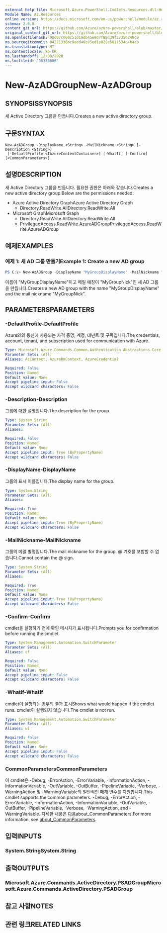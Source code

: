 ```yaml
---
external help file: Microsoft.Azure.PowerShell.Cmdlets.Resources.dll-Help.xml
Module Name: Az.Resources
online version: https://docs.microsoft.com/en-us/powershell/module/az.resources/new-azadgroup
schema: 2.0.0
content_git_url: https://github.com/Azure/azure-powershell/blob/master/src/Resources/Resources/help/New-AzADGroup.md
original_content_git_url: https://github.com/Azure/azure-powershell/blob/master/src/Resources/Resources/help/New-AzADGroup.md
ms.openlocfilehash: 98d87c060c51d19db45e907f88d39f27350248c9
ms.sourcegitcommit: 04221336bc9eed46c05ed1e828a6811534d4b4ab
ms.translationtype: MT
ms.contentlocale: ko-KR
ms.lasthandoff: 12/08/2020
ms.locfileid: "98358086"
---
```

# <span data-ttu-id="2895b-101">New-AzADGroup</span><span class="sxs-lookup"><span data-stu-id="2895b-101">New-AzADGroup</span></span>

## <span data-ttu-id="2895b-102">SYNOPSIS</span><span class="sxs-lookup"><span data-stu-id="2895b-102">SYNOPSIS</span></span>
<span data-ttu-id="2895b-103">새 Active Directory 그룹을 만듭니다.</span><span class="sxs-lookup"><span data-stu-id="2895b-103">Creates a new active directory group.</span></span>

## <span data-ttu-id="2895b-104">구문</span><span class="sxs-lookup"><span data-stu-id="2895b-104">SYNTAX</span></span>

```
New-AzADGroup -DisplayName <String> -MailNickname <String> [-Description <String>]
 [-DefaultProfile <IAzureContextContainer>] [-WhatIf] [-Confirm] [<CommonParameters>]
```

## <span data-ttu-id="2895b-105">설명</span><span class="sxs-lookup"><span data-stu-id="2895b-105">DESCRIPTION</span></span>
<span data-ttu-id="2895b-106">새 Active Directory 그룹을 만듭니다. 필요한 권한은 아래와 같습니다.</span><span class="sxs-lookup"><span data-stu-id="2895b-106">Creates a new active directory group.Below are the permissions needed:</span></span>

- <span data-ttu-id="2895b-107">Azure Active Directory Graph</span><span class="sxs-lookup"><span data-stu-id="2895b-107">Azure Active Directory Graph</span></span>
  - <span data-ttu-id="2895b-108">Directory.ReadWrite.All</span><span class="sxs-lookup"><span data-stu-id="2895b-108">Directory.ReadWrite.All</span></span>
- <span data-ttu-id="2895b-109">Microsoft Graph</span><span class="sxs-lookup"><span data-stu-id="2895b-109">Microsoft Graph</span></span>
  - <span data-ttu-id="2895b-110">Directory.ReadWrite.All</span><span class="sxs-lookup"><span data-stu-id="2895b-110">Directory.ReadWrite.All</span></span>
  - <span data-ttu-id="2895b-111">PrivilegedAccess.ReadWrite.AzureADGroup</span><span class="sxs-lookup"><span data-stu-id="2895b-111">PrivilegedAccess.ReadWrite.AzureADGroup</span></span>

## <span data-ttu-id="2895b-112">예제</span><span class="sxs-lookup"><span data-stu-id="2895b-112">EXAMPLES</span></span>

### <span data-ttu-id="2895b-113">예제 1: 새 AD 그룹 만들기</span><span class="sxs-lookup"><span data-stu-id="2895b-113">Example 1: Create a new AD group</span></span>

```powershell
PS C:\> New-AzADGroup -DisplayName "MyGroupDisplayName" -MailNickname "MyGroupNick"
```

<span data-ttu-id="2895b-114">이름이 "MyGroupDisplayName"이고 메일 애칭이 "MyGroupNick"인 새 AD 그룹을 만듭니다.</span><span class="sxs-lookup"><span data-stu-id="2895b-114">Creates a new AD group with the name "MyGroupDisplayName" and the mail nickname "MyGroupNick".</span></span>

## <span data-ttu-id="2895b-115">PARAMETERS</span><span class="sxs-lookup"><span data-stu-id="2895b-115">PARAMETERS</span></span>

### <span data-ttu-id="2895b-116">-DefaultProfile</span><span class="sxs-lookup"><span data-stu-id="2895b-116">-DefaultProfile</span></span>
<span data-ttu-id="2895b-117">Azure와의 통신에 사용되는 자격 증명, 계정, 테넌트 및 구독입니다.</span><span class="sxs-lookup"><span data-stu-id="2895b-117">The credentials, account, tenant, and subscription used for communication with Azure.</span></span>

```yaml
Type: Microsoft.Azure.Commands.Common.Authentication.Abstractions.Core.IAzureContextContainer
Parameter Sets: (All)
Aliases: AzContext, AzureRmContext, AzureCredential

Required: False
Position: Named
Default value: None
Accept pipeline input: False
Accept wildcard characters: False
```

### <span data-ttu-id="2895b-118">-Description</span><span class="sxs-lookup"><span data-stu-id="2895b-118">-Description</span></span>
<span data-ttu-id="2895b-119">그룹에 대한 설명입니다.</span><span class="sxs-lookup"><span data-stu-id="2895b-119">The description for the group.</span></span>

```yaml
Type: System.String
Parameter Sets: (All)
Aliases:

Required: False
Position: Named
Default value: None
Accept pipeline input: True (ByPropertyName)
Accept wildcard characters: False
```

### <span data-ttu-id="2895b-120">-DisplayName</span><span class="sxs-lookup"><span data-stu-id="2895b-120">-DisplayName</span></span>
<span data-ttu-id="2895b-121">그룹의 표시 이름입니다.</span><span class="sxs-lookup"><span data-stu-id="2895b-121">The display name for the group.</span></span>

```yaml
Type: System.String
Parameter Sets: (All)
Aliases:

Required: True
Position: Named
Default value: None
Accept pipeline input: True (ByPropertyName)
Accept wildcard characters: False
```

### <span data-ttu-id="2895b-122">-MailNickname</span><span class="sxs-lookup"><span data-stu-id="2895b-122">-MailNickname</span></span>
<span data-ttu-id="2895b-123">그룹의 메일 별명입니다.</span><span class="sxs-lookup"><span data-stu-id="2895b-123">The mail nickname for the group.</span></span> <span data-ttu-id="2895b-124">@ 기호를 포함할 수 없습니다.</span><span class="sxs-lookup"><span data-stu-id="2895b-124">Cannot contain the @ sign.</span></span>

```yaml
Type: System.String
Parameter Sets: (All)
Aliases:

Required: True
Position: Named
Default value: None
Accept pipeline input: True (ByPropertyName)
Accept wildcard characters: False
```

### <span data-ttu-id="2895b-125">-Confirm</span><span class="sxs-lookup"><span data-stu-id="2895b-125">-Confirm</span></span>
<span data-ttu-id="2895b-126">cmdlet을 실행하기 전에 확인 메시지가 표시됩니다.</span><span class="sxs-lookup"><span data-stu-id="2895b-126">Prompts you for confirmation before running the cmdlet.</span></span>

```yaml
Type: System.Management.Automation.SwitchParameter
Parameter Sets: (All)
Aliases: cf

Required: False
Position: Named
Default value: None
Accept pipeline input: False
Accept wildcard characters: False
```

### <span data-ttu-id="2895b-127">-WhatIf</span><span class="sxs-lookup"><span data-stu-id="2895b-127">-WhatIf</span></span>
<span data-ttu-id="2895b-128">cmdlet이 실행되는 경우의 결과 표시</span><span class="sxs-lookup"><span data-stu-id="2895b-128">Shows what would happen if the cmdlet runs.</span></span>
<span data-ttu-id="2895b-129">cmdlet이 실행되지 않습니다.</span><span class="sxs-lookup"><span data-stu-id="2895b-129">The cmdlet is not run.</span></span>

```yaml
Type: System.Management.Automation.SwitchParameter
Parameter Sets: (All)
Aliases: wi

Required: False
Position: Named
Default value: None
Accept pipeline input: False
Accept wildcard characters: False
```

### <span data-ttu-id="2895b-130">CommonParameters</span><span class="sxs-lookup"><span data-stu-id="2895b-130">CommonParameters</span></span>
<span data-ttu-id="2895b-131">이 cmdlet은 -Debug, -ErrorAction, -ErrorVariable, -InformationAction, -InformationVariable, -OutVariable, -OutBuffer, -PipelineVariable, -Verbose, -WarningAction 및 -WarningVariable의 일반적인 매개 변수를 지원합니다.</span><span class="sxs-lookup"><span data-stu-id="2895b-131">This cmdlet supports the common parameters: -Debug, -ErrorAction, -ErrorVariable, -InformationAction, -InformationVariable, -OutVariable, -OutBuffer, -PipelineVariable, -Verbose, -WarningAction, and -WarningVariable.</span></span> <span data-ttu-id="2895b-132">자세한 내용은 [다음](http://go.microsoft.com/fwlink/?LinkID=113216)about_CommonParameters.</span><span class="sxs-lookup"><span data-stu-id="2895b-132">For more information, see [about_CommonParameters](http://go.microsoft.com/fwlink/?LinkID=113216).</span></span>

## <span data-ttu-id="2895b-133">입력</span><span class="sxs-lookup"><span data-stu-id="2895b-133">INPUTS</span></span>

### <span data-ttu-id="2895b-134">System.String</span><span class="sxs-lookup"><span data-stu-id="2895b-134">System.String</span></span>

## <span data-ttu-id="2895b-135">출력</span><span class="sxs-lookup"><span data-stu-id="2895b-135">OUTPUTS</span></span>

### <span data-ttu-id="2895b-136">Microsoft.Azure.Commands.ActiveDirectory.PSADGroup</span><span class="sxs-lookup"><span data-stu-id="2895b-136">Microsoft.Azure.Commands.ActiveDirectory.PSADGroup</span></span>

## <span data-ttu-id="2895b-137">참고 사항</span><span class="sxs-lookup"><span data-stu-id="2895b-137">NOTES</span></span>

## <span data-ttu-id="2895b-138">관련 링크</span><span class="sxs-lookup"><span data-stu-id="2895b-138">RELATED LINKS</span></span>
